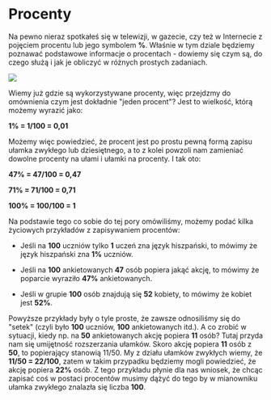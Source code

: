 # **Procenty**

Na pewno nieraz spotkałeś się w telewizji, w gazecie, czy też w Internecie z pojęciem procentu lub jego symbolem **%**.
Właśnie w tym dziale będziemy poznawać podstawowe informacje o procentach - dowiemy się czym są, do czego służą i jak je obliczyć w różnych prostych zadaniach.

![](./images/05-pic-1.png)

Wiemy już gdzie są wykorzystywane procenty, więc przejdzmy do omównienia czym jest dokładnie "jeden procent"? Jest to wielkość, którą możemy wyrazić jako:

**1% = 1/100 = 0,01**

Możemy więc powiedzieć, że procent jest po prostu pewną formą zapisu ułamka zwykłego lub dziesiętnego, a to z kolei powzoli nam zamieniać dowolne procenty na ułami i ułamki na procenty. I tak oto:

**47% = 47/100 = 0,47**

**71% = 71/100 = 0,71**

**100% = 100/100 = 1**

Na podstawie tego co sobie do tej pory omówiliśmy, możemy podać kilka życiowych przykładów z zapisywaniem procentów:

-   Jeśli na **100** uczniów tylko **1** uczeń zna język hiszpański, to mówimy że język hiszpański zna **1%** uczniów.

-   Jeśli na **100** ankietowanych **47** osób popiera jakąć akcję, to mówimy że poparcie wyraziło **47%** ankietowanych.

-   Jeśli w grupie **100** osób znajdują się **52** kobiety, to mówimy że kobiet jest **52%**.

Powyższe przykłady były o tyle proste, że zawsze odnosiliśmy się do "setek" (czyli było **100** uczniów, **100** ankietowanych itd.). A co zrobić w sytuacji, kiedy np. na **50** ankietowanych akcję popiera **11** osób? Tutaj przyda nam się umijętność rozszerzania ułamków. Skoro akcję popiera **11** osób z **50**, to popierający stanowią 11/50. My z działu ułamków zwykłych wiemy, że **11/50 = 22/100**, zatem w takim przypadku będziemy mogli powiedzieć, że akcję popiera **22%** osób. Z tego przykładu płynie dla nas wniosek, że chcąc zapisać coś w postaci procentów musimy dążyć do tego by w mianowniku ułamka zwykłego znalazła się liczba **100**.
